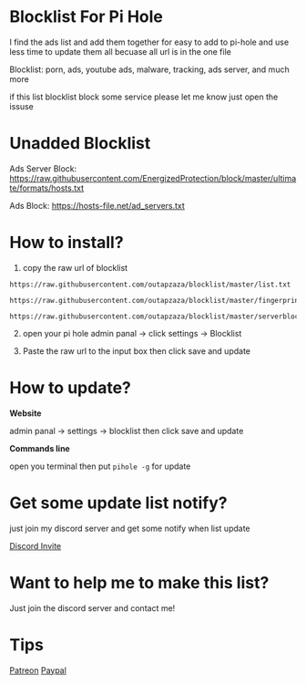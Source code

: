# Blocklist For Pi Hole
I find the ads list and add them together for easy to add to pi-hole and use less time to update them all becuase all url is in the one file

Blocklist: porn, ads, youtube ads, malware, tracking, ads server, and much more

if this list blocklist block some service please let me know just open the issuse

# Unadded Blocklist

Ads Server Block: https://raw.githubusercontent.com/EnergizedProtection/block/master/ultimate/formats/hosts.txt

Ads Block: https://hosts-file.net/ad_servers.txt

# How to install?
1. copy the raw url of blocklist 
```
https://raw.githubusercontent.com/outapzaza/blocklist/master/list.txt

https://raw.githubusercontent.com/outapzaza/blocklist/master/fingerprintblock.txt 

https://raw.githubusercontent.com/outapzaza/blocklist/master/serverblocklist.txt
```

2. open your pi hole admin panal -> click settings -> Blocklist

3. Paste the raw url to the input box then click save and update


# How to update?

**Website**

admin panal -> settings -> blocklist then click save and update


**Commands line**

open you terminal then put `pihole -g` for update


# Get some update list notify?
just join my discord server and get some notify when list update

[Discord Invite](https://discord.gg/sSQxVAe)

# Want to help me to make this list?
Just join the discord server and contact me!

# Tips
[Patreon](https://www.patreon.com/outapzaza)
[Paypal](paypal.me/outapzaza)
